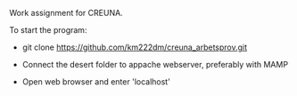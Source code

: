 Work assignment for CREUNA.

To start the program:

- git clone https://github.com/km222dm/creuna_arbetsprov.git

- Connect the desert folder to appache webserver, preferably with MAMP

- Open web browser and enter 'localhost'
